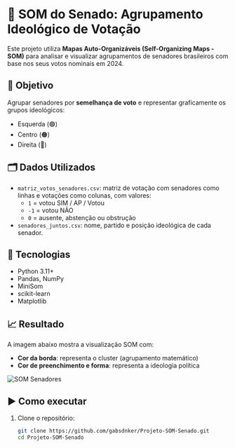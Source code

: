 # 🧠 SOM do Senado: Agrupamento Ideológico de Votação

Este projeto utiliza **Mapas Auto-Organizáveis (Self-Organizing Maps - SOM)** para analisar e visualizar agrupamentos de senadores brasileiros com base nos seus votos nominais em 2024.

## 📌 Objetivo

Agrupar senadores por **semelhança de voto** e representar graficamente os grupos ideológicos:
- Esquerda (🟣)
- Centro (🟠)
- Direita (🔵)

## 🗂️ Dados Utilizados

- `matriz_votos_senadores.csv`: matriz de votação com senadores como linhas e votações como colunas, com valores:
  - `1` = votou SIM / AP / Votou
  - `-1` = votou NÃO
  - `0` = ausente, abstenção ou obstrução
- `senadores_juntos.csv`: nome, partido e posição ideológica de cada senador.

## 🔧 Tecnologias

- Python 3.11+
- Pandas, NumPy
- MiniSom
- scikit-learn
- Matplotlib

## 📈 Resultado

A imagem abaixo mostra a visualização SOM com:
- **Cor da borda**: representa o cluster (agrupamento matemático)
- **Cor de preenchimento e forma**: representa a ideologia política

![SOM Senadores](imagens/som_senadores.png)

## ▶️ Como executar

1. Clone o repositório:
   ```bash
   git clone https://github.com/gabsdnker/Projeto-SOM-Senado.git
   cd Projeto-SOM-Senado
